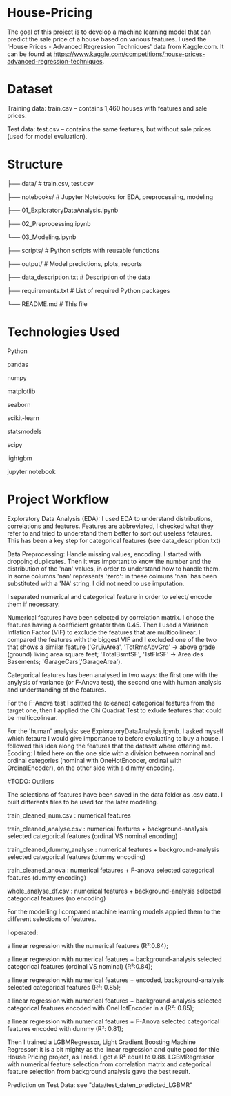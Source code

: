 # House-Pricing
The goal of this project is to develop a machine learning model that can predict the sale price of a house based on various features. I used the 'House Prices - Advanced Regression Techniques' data from Kaggle.com. It can be found at https://www.kaggle.com/competitions/house-prices-advanced-regression-techniques.

# Dataset

Training data: train.csv – contains 1,460 houses with features and sale prices.

Test data: test.csv – contains the same features, but without sale prices (used for model evaluation).

# Structure


├── data/                # train.csv, test.csv

├── notebooks/           # Jupyter Notebooks for EDA, preprocessing, modeling

   ├── 01_ExploratoryDataAnalysis.ipynb

   ├── 02_Preprocessing.ipynb

   └── 03_Modeling.ipynb

├── scripts/             # Python scripts with reusable functions

├── output/              # Model predictions, plots, reports

├── data_description.txt # Description of the data

├── requirements.txt     # List of required Python packages

└── README.md            # This file

# Technologies Used
Python

pandas

numpy

matplotlib

seaborn

scikit-learn

statsmodels

scipy

lightgbm

jupyter notebook


# Project Workflow

Exploratory Data Analysis (EDA): I used EDA to understand distributions, correlations and features. Features are abbreviated, I checked what they refer to and tried to understand them better to sort out useless fetaures. This has been a key step for categorical features (see data_description.txt)

Data Preprocessing: Handle missing values, encoding. I started with dropping duplicates. Then it was important to know the number and the distribution of the 'nan' values, in order to understand how to handle them. In some columns 'nan' represents 'zero': in these colmuns 'nan' has been substituted with a 'NA' string. I did not need to use imputation.

I separated numerical and categorical feature in order to select/ encode them if necessary.

Numerical features have been selected by correlation matrix. I chose the features having a coefficient greater then 0.45. Then I used a Variance Inflation Factor (VIF) to exclude the features that are multicollinear. I compared the features with the biggest VIF and I excluded one of the two that shows a similar feature ('GrLivArea', 'TotRmsAbvGrd' -> above grade (ground) living area square feet; 'TotalBsmtSF', '1stFlrSF' -> Area des Basements; 'GarageCars','GarageArea').

Categorical features has been analysed in two ways:  the first one with the anylysis of variance (or F-Anova test), the second one with human analysis and understanding of the features.

For the F-Anova test I splitted the (cleaned) categorical features from the target one, then I applied the Chi Quadrat Test to exlude features that could be multiccolinear.

For the 'human' analysis: see ExploratoryDataAnalysis.ipynb. I asked myself which fetaure I would give importance to before evaluating to buy a house. I followed this idea along the features that the dataset where offering me. Ecoding: I tried here on the one side with a division between nominal and ordinal categories (nominal with OneHotEncoder, ordinal with OrdinalEncoder), on the other side with a dimmy encoding.

#TODO: Outliers

The selections of features have been saved in the data folder as .csv data. I built differents files to be used for the later modeling. 

train_cleaned_num.csv : numerical features

train_cleaned_analyse.csv : numerical features + background-analysis selected categorical features (ordinal VS nominal encoding)

train_cleaned_dummy_analyse : numerical features + background-analysis selected categorical features (dummy encoding)

train_cleaned_anova : numerical fetaures + F-anova selected categorical features (dummy encoding)

whole_analyse_df.csv :  numerical features + background-analysis selected categorical features (no encoding)

For the modelling I compared  machine learning models applied them to the different selections of features.

I operated:

a linear regression with the numerical features (R²:0.84); 

a linear regression with numerical features + background-analysis selected categorical features (ordinal VS nominal) (R²:0.84);

a linear regression with numerical features + encoded, background-analysis selected categorical features (R²: 0.85);

a linear regression with numerical features + background-analysis selected categorical features encoded with OneHotEncoder in a (R²: 0.85);

a linear regression with numerical features + F-Anova selected categorical features encoded with dummy (R²: 0.81);

Then I trained a LGBMRegressor, Light Gradient Boosting Machine Regressor: it is a bit mighty as the linear regression and quite good for thie House Pricing project, as I read. I got a R² equal to 0.88. LGBMRegressor with numerical feature selection from correlation matrix and categorical feature selection from background analysis gave the best result.


Prediction on Test Data: see "data/test_daten_predicted_LGBMR"
